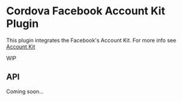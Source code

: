 # Cordova Facebook Account Kit Plugin

This plugin integrates the Facebook's Account Kit. For more info see [Account Kit](https://www.accountkit.com/)

WIP

## API

Coming soon...
